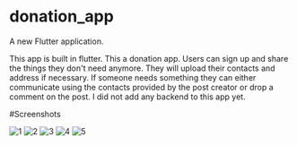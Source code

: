 # donation_app

A new Flutter application.

This app is built in flutter. This a donation app. Users can sign up and share the things they don't need anymore. They will upload their contacts and address if necessary. If someone needs something they can either communicate using the contacts provided by the post creator or drop a comment on the post. I did not add any backend to this app yet. 

#Screenshots

![1](https://user-images.githubusercontent.com/45873925/102460069-a98c6f80-4070-11eb-9074-a6beffa22d77.jpg)
![2](https://user-images.githubusercontent.com/45873925/102460074-ab563300-4070-11eb-9917-23f6a4e010d9.jpg)
![3](https://user-images.githubusercontent.com/45873925/102460077-abeec980-4070-11eb-859b-b4af774399ed.jpg)
![4](https://user-images.githubusercontent.com/45873925/102460079-ac876000-4070-11eb-9a6a-55be7ce7c8ee.jpg)
![5](https://user-images.githubusercontent.com/45873925/102460082-ac876000-4070-11eb-8353-2dc1c86e58b8.jpg)

